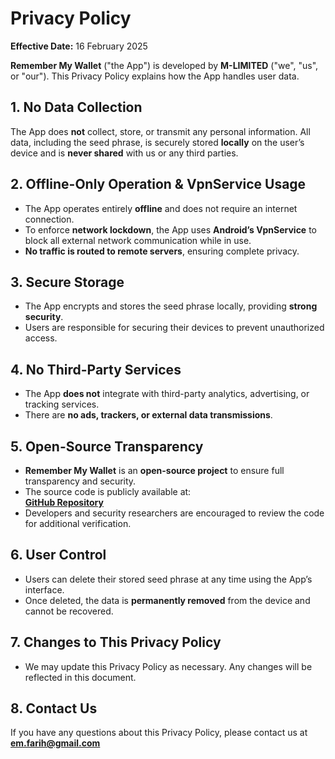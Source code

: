 # Privacy Policy

**Effective Date:** 16 February 2025

**Remember My Wallet** ("the App") is developed by **M-LIMITED** ("we", "us", or "our"). This Privacy Policy explains how the App handles user data.

## 1. No Data Collection
The App does **not** collect, store, or transmit any personal information. All data, including the seed phrase, is securely stored **locally** on the user’s device and is **never shared** with us or any third parties.

## 2. Offline-Only Operation & VpnService Usage
- The App operates entirely **offline** and does not require an internet connection.
- To enforce **network lockdown**, the App uses **Android’s VpnService** to block all external network communication while in use.
- **No traffic is routed to remote servers**, ensuring complete privacy.

## 3. Secure Storage
- The App encrypts and stores the seed phrase locally, providing **strong security**.
- Users are responsible for securing their devices to prevent unauthorized access.

## 4. No Third-Party Services
- The App **does not** integrate with third-party analytics, advertising, or tracking services.
- There are **no ads, trackers, or external data transmissions**.

## 5. Open-Source Transparency
- **Remember My Wallet** is an **open-source project** to ensure full transparency and security.
- The source code is publicly available at:  
  **[GitHub Repository](https://github.com/emfarih/remember-my-wallet)**
- Developers and security researchers are encouraged to review the code for additional verification.

## 6. User Control
- Users can delete their stored seed phrase at any time using the App’s interface.
- Once deleted, the data is **permanently removed** from the device and cannot be recovered.

## 7. Changes to This Privacy Policy
- We may update this Privacy Policy as necessary. Any changes will be reflected in this document.

## 8. Contact Us
If you have any questions about this Privacy Policy, please contact us at **em.farih@gmail.com**
